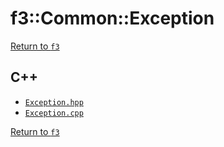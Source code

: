 # f3::Common::Exception

[Return to `f3`](/docs/f3.md)

## C++

- [`Exception.hpp`](/c++/include/Exception.hpp)
- [`Exception.cpp`](/c++/source/Exception.cpp)

[Return to `f3`](/docs/f3.md)